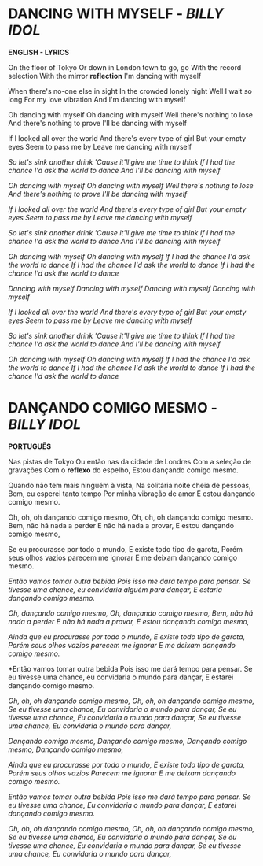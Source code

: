 # DANCING WITH MYSELF - _BILLY IDOL_

**ENGLISH - LYRICS**

On the floor of Tokyo 
Or down in London town to go, go
With the record selection
With the mirror **reflection**
I'm dancing with myself


When there's no-one else in sight
In the crowded lonely night
Well I wait so long
For my love vibration
And I'm dancing with myself


Oh dancing with myself
Oh dancing with myself
Well there's nothing to lose
And there's nothing to prove
I'll be dancing with myself


If I looked all over the world
And there's every type of girl
But your empty eyes
Seem to pass me by
Leave me dancing with myself


*So let's sink another drink*
*'Cause it'll give me time to think*
*If I had the chance*
*I'd ask the world to dance*
*And I'll be dancing with myself*


*Oh dancing with myself*
*Oh dancing with myself*
*Well there's nothing to lose*
*And there's nothing to prove*
*I'll be dancing with myself*


*If I looked all over the world*
*And there's every type of girl*
*But your empty eyes*
*Seem to pass me by*
*Leave me dancing with myself*


*So let's sink another drink*
*'Cause it'll give me time to think*
*If I had the chance*
*I'd ask the world to dance*
*And I'll be dancing with myself*


*Oh dancing with myself*
*Oh dancing with myself*
*If I had the chance*
*I'd ask the world to dance*
*If I had the chance*
*I'd ask the world to dance*
*If I had the chance*
*I'd ask the world to dance*


*Dancing with myself*
*Dancing with myself*
*Dancing with myself*
*Dancing with myself*


*If I looked all over the world*
*And there's every type of girl*
*But your empty eyes*
*Seem to pass me by*
*Leave me dancing with myself*


*So let's sink another drink*
*'Cause it'll give me time to think*
*If I had the chance*
*I'd ask the world to dance*
*And I'll be dancing with myself*

*Oh dancing with myself*
*Oh dancing with myself*
*If I had the chance*
*I'd ask the world to dance*
*If I had the chance*
*I'd ask the world to dance*
*If I had the chance*
*I'd ask the world to dance*


# DANÇANDO COMIGO MESMO - _BILLY IDOL_

__PORTUGUÊS__

Nas pistas de Tokyo
Ou então nas da cidade de Londres
Com a seleção de gravações
Com o **reflexo** do espelho,
Estou dançando comigo mesmo.


Quando não tem mais ninguém à vista,
Na solitária noite cheia de pessoas,
Bem, eu esperei tanto tempo
Por minha vibração de amor
E estou dançando comigo mesmo.


Oh, oh, oh dançando comigo mesmo,
Oh, oh, oh dançando comigo mesmo.
Bem, não há nada a perder
E não há nada a provar,
E estou dançando comigo mesmo,


Se eu procurasse por todo o mundo,
E existe todo tipo de garota,
Porém seus olhos vazios
parecem me ignorar
E me deixam dançando comigo mesmo.

*Então vamos tomar outra bebida*
*Pois isso me dará tempo para pensar.*
*Se tivesse uma chance,*
*eu convidaria alguém para dançar,*
*E estaria dançando comigo mesmo.*

*Oh, dançando comigo mesmo,*
*Oh, dançando comigo mesmo,*
*Bem, não há nada a perder*
*E não há nada a provar,*
*E estou dançando comigo mesmo,*


*Ainda que eu procurasse por todo o mundo,*
*E existe todo tipo de garota,*
*Porém seus olhos vazios*
*parecem me ignorar*
*E me deixam dançando comigo mesmo.*


*Então vamos tomar outra bebida
Pois isso me dará tempo para pensar.
Se eu tivesse uma chance,
eu convidaria o mundo para dançar,
E estarei dançando comigo mesmo.


*Oh, oh, oh dançando comigo mesmo,*
*Oh, oh, oh dançando comigo mesmo,*
*Se eu tivesse uma chance,*
*Eu convidaria o mundo para dançar,*
*Se eu tivesse uma chance,*
*Eu convidaria o mundo para dançar,*
*Se eu tivesse uma chance,*
*Eu convidaria o mundo para dançar,*


*Dançando comigo mesmo,*
*Dançando comigo mesmo,*
*Dançando comigo mesmo,*
*Dançando comigo mesmo,*


*Ainda que eu procurasse por todo o mundo,*
*E existe todo tipo de garota,*
*Porém seus olhos vazios*
*Parecem me ignorar*
*E me deixam dançando comigo mesmo.*


*Então vamos tomar outra bebida*
*Pois isso me dará tempo para pensar.*
*Se eu tivesse uma chance,*
*Eu convidaria o mundo para dançar,*
*E estarei dançando comigo mesmo.*


*Oh, oh, oh dançando comigo mesmo,*
*Oh, oh, oh dançando comigo mesmo,*
*Se eu tivesse uma chance,*
*Eu convidaria o mundo para dançar,*
*Se eu tivesse uma chance,*
*Eu convidaria o mundo para dançar,*
*Se eu tivesse uma chance,*
*Eu convidaria o mundo para dançar,*

